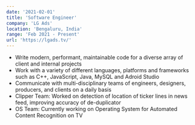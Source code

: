 ```yaml
---
date: '2021-02-01'
title: 'Software Engineer'
company: 'LG Ads'
location: 'Bengaluru, India'
range: 'Feb 2021 - Present'
url: 'https://lgads.tv/'
---
```


- Write modern, performant, maintainable code for a diverse array of client and internal projects
- Work with a variety of different languages, platforms and frameworks such as C++, JavaScript, Java, MySQL and Adroid Studio
- Communicate with multi-disciplinary teams of engineers, designers, producers, and clients on a daily basis
- Clipper Team: Worked on detection of location of ticker lines in news feed, improving accuracy of de-duplicator
- OS Team: Currently working on Operating System for Automated Content Recognition on TV
